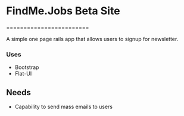 # FindMe.Jobs Beta Site
========================

A simple one page rails app that allows users to signup for newsletter.

### Uses

- Bootstrap
- Flat-UI

## Needs

- Capability to send mass emails to users